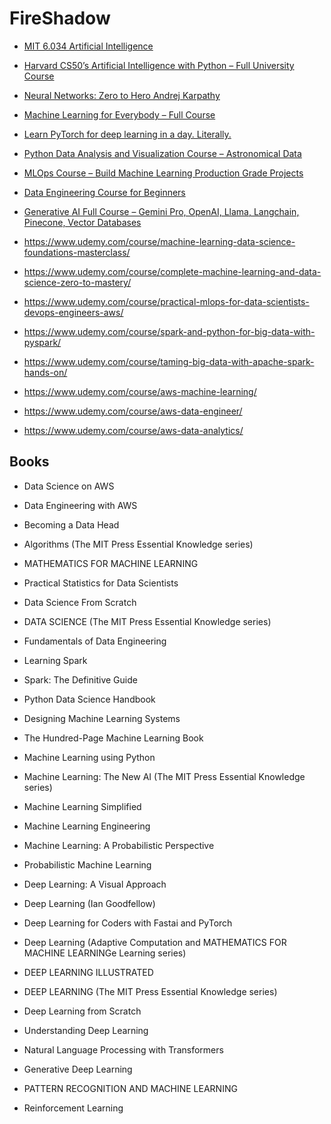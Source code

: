 # FireShadow

* [MIT 6.034 Artificial Intelligence](https://www.youtube.com/playlist?list=PLUl4u3cNGP63gFHB6xb-kVBiQHYe_4hSi)

* [Harvard CS50’s Artificial Intelligence with Python – Full University Course](https://www.youtube.com/watch?v=5NgNicANyqM)

* [Neural Networks: Zero to Hero Andrej Karpathy](https://www.youtube.com/playlist?list=PLAqhIrjkxbuWI23v9cThsA9GvCAUhRvKZ)

* [Machine Learning for Everybody – Full Course](https://www.youtube.com/watch?v=i_LwzRVP7bg)

* [Learn PyTorch for deep learning in a day. Literally.](https://www.youtube.com/watch?v=Z_ikDlimN6A)

* [Python Data Analysis and Visualization Course – Astronomical Data](https://www.youtube.com/watch?v=H9KefzbryEw)

* [MLOps Course – Build Machine Learning Production Grade Projects](https://www.youtube.com/watch?v=-dJPoLm_gtE)

* [Data Engineering Course for Beginners](https://www.youtube.com/watch?v=PHsC_t0j1dU)

* [Generative AI Full Course – Gemini Pro, OpenAI, Llama, Langchain, Pinecone, Vector Databases](https://www.youtube.com/watch?v=mEsleV16qdo&ab_channel=freeCodeCamp.org)

* https://www.udemy.com/course/machine-learning-data-science-foundations-masterclass/
* https://www.udemy.com/course/complete-machine-learning-and-data-science-zero-to-mastery/
* https://www.udemy.com/course/practical-mlops-for-data-scientists-devops-engineers-aws/
* https://www.udemy.com/course/spark-and-python-for-big-data-with-pyspark/
* https://www.udemy.com/course/taming-big-data-with-apache-spark-hands-on/
* https://www.udemy.com/course/aws-machine-learning/
* https://www.udemy.com/course/aws-data-engineer/
* https://www.udemy.com/course/aws-data-analytics/

## Books

* Data Science on AWS
* Data Engineering with AWS
* Becoming a Data Head

* Algorithms (The MIT Press Essential Knowledge series)

* MATHEMATICS FOR MACHINE LEARNING
* Practical Statistics for Data Scientists

* Data Science From Scratch
* DATA SCIENCE (The MIT Press Essential Knowledge series)
* Fundamentals of Data Engineering

* Learning Spark
* Spark: The Definitive Guide
* Python Data Science Handbook

* Designing Machine Learning Systems

* The Hundred-Page Machine Learning Book
* Machine Learning using Python
* Machine Learning: The New AI (The MIT Press Essential Knowledge series)
* Machine Learning Simplified
* Machine Learning Engineering
* Machine Learning: A Probabilistic Perspective
* Probabilistic Machine Learning

* Deep Learning: A Visual Approach
* Deep Learning (Ian Goodfellow)
* Deep Learning for Coders with Fastai and PyTorch
* Deep Learning (Adaptive Computation and MATHEMATICS FOR MACHINE LEARNINGe Learning series)
* DEEP LEARNING ILLUSTRATED
* DEEP LEARNING (The MIT Press Essential Knowledge series)
* Deep Learning from Scratch
* Understanding Deep Learning

* Natural Language Processing with Transformers
* Generative Deep Learning

* PATTERN RECOGNITION AND MACHINE LEARNING

* Reinforcement Learning

